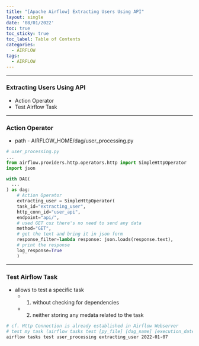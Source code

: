 ```yaml
---
title: "[Apache Airflow] Extracting Users Using API"
layout: single
date: '08/01/2022'
toc: true
toc_sticky: true
toc_label: Table of Contents
categories:
  - AIRFLOW
tags:
  - AIRFLOW
---
```


---
### Extracting Users Using API
* Action Operator
* Test Airflow Task

---

### Action Operator
* path - AIRFLOW_HOME/dag/user_processing.py

```python
# user_processing.py
...
from airflow.providers.http.operators.http import SimpleHttpOperator
import json

with DAG(
  ...
) as dag:
    # Action Operator
    extracting_user = SimpleHttpOperator(
    task_id="extracting_user",
    http_conn_id="user_api",
    endpoint="api/",
    # used GET cuz there's no need to send any data
    method="GET",
    # get the text and bring it in json form
    response_filter=lambda response: json.loads(response.text),
    # print the response
    log_response=True
    )
```
---

### Test Airflow Task
* allows to test a specific task
  * 1) without checking for dependencies
  * 2) neither storing any medata related to the task

```bash
# cf. Http Connection is already established in Airflow Webserver
# test my task (airflow tasks test [py_file] [dag_name] [execution_date])
airflow tasks test user_processing extracting_user 2022-01-07
```


